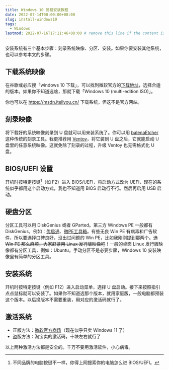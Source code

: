 ```yaml
---
title: Windows 10 简易安装教程
date: 2022-07-14T00:00:00+08:00
slug: install-windows10
tags:
  - Windows
lastmod: 2022-07-16T17:11:46+08:00 # remove this line if the content is actually changed
---
```


安装系统有三个基本步骤：刻录系统映像、分区、安装。如果你要安装其他系统，也可以参考本文的步骤。

## 下载系统映像

在谷歌或必应搜「windows 10 下载」，可以找到微软官方的[下载地址](https://www.microsoft.com/zh-cn/software-download/windows10ISO)，选择合适的版本。如果你不知道选啥，那就下载「Windows 10 (multi-edition ISO)」。

你也可以在 <https://msdn.itellyou.cn/> 下载系统，但这不是官方网站。

## 刻录映像

将下载好的系统映像刻录到 U 盘就可以用来装系统了。你可以用 [balenaEtcher](https://www.balena.io/etcher/) 这种传统的刻录工具。我更推荐用 [Ventoy](https://www.ventoy.net/cn/index.html)，将它装到 U 盘之后，它就能启动 U 盘里的任意系统映像。这就免除了刻录的过程，升级 Ventoy 也无需格式化 U 盘。

## BIOS/UEFI 设置

开机时按特定按键[^jian]（如 F2）进入 BIOS/UEFI，将启动方式改为 UEFI，现在的系统似乎都用这个启动方式，我也不知道用 BIOS 启动行不行。然后再启用 USB 启动。

[^jian]: 不同品牌的电脑按键不一样，你得上网搜索你的电脑怎么进 BIOS/UEFI。

## 硬盘分区

分区工具可以用 DiskGenius 或者 GParted。第三方 Windows PE 一般都有 DiskGenius，例如：[优启通](https://www.upe.net/)、[微PE工具箱](https://www.wepe.com.cn/)。有些无良 Win PE 有病毒和广告软件，所以要选择口碑良好，没出过问题的 Win PE，比如我刚刚提到那两个。~~选 Win PE 那么麻烦，大家赶紧用 Linux 发行版映像吧~~！一般的桌面 Linux 发行版映像都有分区工具，例如：Ubuntu。手动分区不是必要步骤，Windows 10 安装映像里有简单的分区工具。

## 安装系统

开机时按特定按键（例如 F12）进入启动菜单，选择 U 盘启动。接下来按照指引点点鼠标就可以安装了。如果你不知道选那个版本，就用家庭版，一般电脑都预装这个版本。以后换版本不需要重装，用对应的激活码就行了。

## 激活系统

- 正版方法：[微软官方商场](https://www.microsoftstore.com.cn/windows/windows-10-home)（现在似乎只卖 Windows 11 了）
- 盗版方法：淘宝卖的激活码，十块左右就行了

以上两种激活方法都是安全的。千万不要用激活软件，小心病毒。
